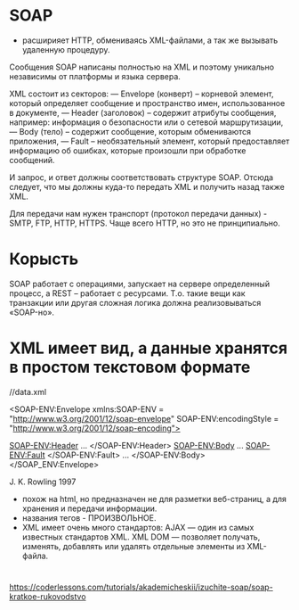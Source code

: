 # SOAP
- расширияет HTTP, обмениваясь XML-файлами,
а так же вызывать удаленную процедуру.

Сообщения SOAP написаны полностью на XML и поэтому уникально независимы от платформы и языка сервера.

XML состоит из секторов:
— Envelope (конверт) – корневой элемент, который определяет сообщение и пространство имен, использованное в документе,
— Header (заголовок) – содержит атрибуты сообщения, например: информация о безопасности или о сетевой маршрутизации,
— Body (тело) – содержит сообщение, которым обмениваются приложения,
— Fault – необязательный элемент, который предоставляет информацию об ошибках, которые произошли при обработке сообщений. 

И запрос, и ответ должны соответствовать структуре SOAP.
Отсюда следует, что мы должны куда-то передать XML и получить назад также XML. 

Для передачи нам нужен транспорт (протокол передачи данных) -  SMTP, FTP, HTTP, HTTPS. 
Чаще всего HTTP, но это не принципиально.

# Корысть
SOAP работает с операциями, запускает на сервере определенный процесс, 
а REST – работает с ресурсами. 
Т.о. такие вещи как транзакции или другая сложная логика должна реализовываться «SOAP-но».



# XML имеет вид, а данные хранятся в простом текстовом формате
//data.xml
<?xml version = "1.0"?>
<SOAP-ENV:Envelope xmlns:SOAP-ENV = "http://www.w3.org/2001/12/soap-envelope"
SOAP-ENV:encodingStyle = "http://www.w3.org/2001/12/soap-encoding">

<SOAP-ENV:Header>
  ...
  </SOAP-ENV:Header>
  <SOAP-ENV:Body>
    ...
    <SOAP-ENV:Fault>
    </SOAP-ENV:Fault>
    ...
  </SOAP-ENV:Body>
</SOAP_ENV:Envelope>



<?xml version="1.0" encoding="UTF-8"?>
<book>
   <title>Harry Potter and the Philosopher’s Stone</title>
   <author>J. K. Rowling</author>
   <year>1997</year>
</book>

* похож на html, но предназначен не для разметки веб-страниц, а для хранения и передачи информации.
* названия тегов - ПРОИЗВОЛЬНОЕ.
* XML имеет очень много стандартов:
 AJAX — один из самых известных стандартов XML. 
 XML DOM — позволяет получать, изменять, добавлять или удалять отдельные элементы из XML-файла.






#
https://coderlessons.com/tutorials/akademicheskii/izuchite-soap/soap-kratkoe-rukovodstvo






